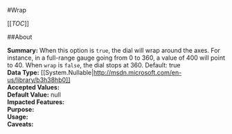 #Wrap

[[_TOC_]]

##About

**Summary:**  When this option is <code>true</code>, the dial will wrap around the axes. For instance, in a full-range gauge going from 0 to 360, a value of 400 will point to 40. When <code>wrap</code> is <code>false</code>, the dial stops at 360. Default: true   
**Data Type:** [[System.Nullable|http://msdn.microsoft.com/en-us/library/b3h38hb0]]  
**Accepted Values:**   
**Default Value:** null  
**Impacted Features:**   
**Purpose:**   
**Usage:**   
**Caveats:**   

